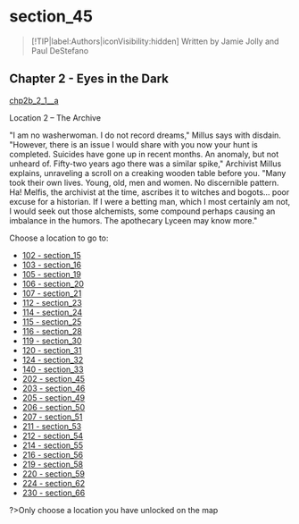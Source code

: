
# section_45

>[!TIP|label:Authors|iconVisibility:hidden]
>Written by Jamie Jolly and Paul DeStefano

## Chapter 2 - Eyes in the Dark

[chp2b_2_1__a](../../decomp/app/src/main/res/raw/chp2b_2_1__a.mp3 ':include :type=audio')

Location 2 – The Archive

"I am no washerwoman. I do not record dreams," Millus says with disdain. "However, there is an issue I would share with you now your hunt is completed. Suicides have gone up in recent months. An anomaly, but not unheard of. Fifty-two years ago there was a similar spike," Archivist Millus explains, unraveling a scroll on a creaking wooden table before you. "Many took their own lives. Young, old, men and women. No discernible pattern. Ha! Melfis, the archivist at the time, ascribes it to witches and bogots… poor excuse for a historian. If I were a betting man, which I most certainly am not, I would seek out those alchemists, some compound perhaps causing an imbalance in the humors. The apothecary Lyceen may know more."


Choose a location to go to:

- [102 - section_15](output/chapter2/section_15.md)
- [103 - section_16](output/chapter2/section_16.md)
- [105 - section_19](output/chapter2/section_19.md)
- [106 - section_20](output/chapter2/section_20.md)
- [107 - section_21](output/chapter2/section_21.md)
- [112 - section_23](output/chapter2/section_23.md)
- [114 - section_24](output/chapter2/section_24.md)
- [115 - section_25](output/chapter2/section_25.md)
- [116 - section_28](output/chapter2/section_28.md)
- [119 - section_30](output/chapter2/section_30.md)
- [120 - section_31](output/chapter2/section_31.md)
- [124 - section_32](output/chapter2/section_32.md)
- [140 - section_33](output/chapter2/section_33.md)
- [202 - section_45](output/chapter2/section_45.md)
- [203 - section_46](output/chapter2/section_46.md)
- [205 - section_49](output/chapter2/section_49.md)
- [206 - section_50](output/chapter2/section_50.md)
- [207 - section_51](output/chapter2/section_51.md)
- [211 - section_53](output/chapter2/section_53.md)
- [212 - section_54](output/chapter2/section_54.md)
- [214 - section_55](output/chapter2/section_55.md)
- [216 - section_56](output/chapter2/section_56.md)
- [219 - section_58](output/chapter2/section_58.md)
- [220 - section_59](output/chapter2/section_59.md)
- [224 - section_62](output/chapter2/section_62.md)
- [230 - section_66](output/chapter2/section_66.md)


?>Only choose a location you have unlocked on the map


